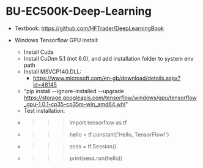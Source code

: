 # BU-EC500K-Deep-Learning

* Textbook: https://github.com/HFTrader/DeepLearningBook

* Windows Tensorflow GPU install: 
  * Install Cuda
  * Install CuDnn 5.1 (not 6.0), and add installation folder to system env path
  * Install MSVCP140.DLL:
    * https://www.microsoft.com/en-gb/download/details.aspx?id=48145
  * "pip install --ignore-installed --upgrade https://storage.googleapis.com/tensorflow/windows/gpu/tensorflow_gpu-1.0.1-cp35-cp35m-win_amd64.whl"
  * Test installation:
   *  >>> import tensorflow as tf
   *  >>> hello = tf.constant('Hello, TensorFlow!')
   *  >>> sess = tf.Session()
   *  >>> print(sess.run(hello))

